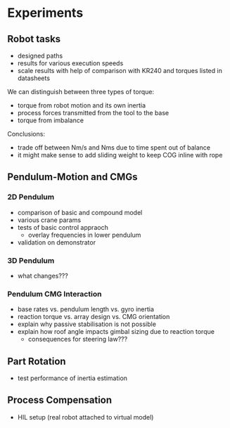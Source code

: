 
# Experiments

## Robot tasks

- designed paths
- results for various execution speeds
- scale results with help of comparison with KR240 and torques listed in datasheets

We can distinguish between three types of torque:

- torque from robot motion and its own inertia
- process forces transmitted from the tool to the base
- torque from imbalance

Conclusions:

- trade off between Nm/s and Nms due to time spent out of balance
- it might make sense to add sliding weight to keep COG inline with rope

## Pendulum-Motion and CMGs

### 2D Pendulum

- comparison of basic and compound model
- various crane params
- tests of basic control appraoch
  - overlay frequencies in lower pendulum
- validation on demonstrator

### 3D Pendulum

- what changes???

### Pendulum CMG Interaction

- base rates vs. pendulum length vs. gyro inertia
- reaction torque vs. array design vs. CMG orientation
- explain why passive stabilisation is not possible
- explain how roof angle impacts gimbal sizing due to reaction torque
  - consequences for steering law???

## Part Rotation

- test performance of inertia estimation

## Process Compensation

- HIL setup (real robot attached to virtual model)